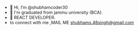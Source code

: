 - 👋 Hi, I’m @shubhamcoder30
- 👀 I'm graduated from jammu university (BCA).
- 🌱  REACT DEVELOPER.
- to connect with me ,MAIL ME
shubhams.48singh@gmail.com
<!---
shubhamcoder30/shubhamcoder30 is a ✨ special ✨ repository because its `README.md` (this file) appears on your GitHub profile.
You can click the Preview link to take a look at your changes.
--->

